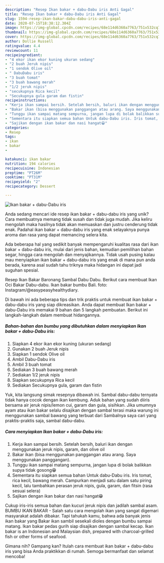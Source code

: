 ```yaml
---
description: "Resep Ikan bakar + dabu-Dabu iris Anti Gagal"
title: "Resep Ikan bakar + dabu-Dabu iris Anti Gagal"
slug: 1594-resep-ikan-bakar-dabu-dabu-iris-anti-gagal
date: 2020-07-15T18:38:12.304Z
image: https://img-global.cpcdn.com/recipes/68e114d6360a7763/751x532cq70/ikan-bakar-dabu-dabu-iris-foto-resep-utama.jpg
thumbnail: https://img-global.cpcdn.com/recipes/68e114d6360a7763/751x532cq70/ikan-bakar-dabu-dabu-iris-foto-resep-utama.jpg
cover: https://img-global.cpcdn.com/recipes/68e114d6360a7763/751x532cq70/ikan-bakar-dabu-dabu-iris-foto-resep-utama.jpg
author: Dollie Russell
ratingvalue: 4.4
reviewcount: 11
recipeingredient:
- "4 ekor ikan ekor kuning ukuran sedang"
- "2 buah Jeruk nipis"
- "1 sendok Olive oil"
- " DabuDabu iris"
- "3 buah tomat"
- "3 buah bawang merah"
- "1/2 jeruk nipis"
- "secukupnya Rica kecil"
- "Secukupnya gula garam dan fistin"
recipeinstructions:
- "Kerja ikan sampai bersih. Setelah bersih, baluri ikan dengan menggunakan jeruk nipis, garam, dan olive oil"
- "Bakar ikan (bisa menggunakan panggangan atau arang. Saya menggunakan panggangan)."
- "Tunggu ikan sampai matang sempurna, jangan lupa di bolak balikkan supya tidak gosong😁"
- "Sementara itu siapkan semua bahan Untuk dabu-Dabu iris. Iris tomat, rica kecil, bawang merah. Campurkan menjadi satu dalam satu piring kecil, lalu tambahkan perasan jeruk nipis, gula, garam, dan fitsin (rasa sesuai selera)"
- "Sajikan dengan ikan bakar dan nasi hangat😁"
categories:
- Resep
tags:
- ikan
- bakar
- 

katakunci: ikan bakar  
nutrition: 194 calories
recipecuisine: Indonesian
preptime: "PT26M"
cooktime: "PT31M"
recipeyield: "2"
recipecategory: Dessert

---
```



![Ikan bakar + dabu-Dabu iris](https://img-global.cpcdn.com/recipes/68e114d6360a7763/751x532cq70/ikan-bakar-dabu-dabu-iris-foto-resep-utama.jpg)

Anda sedang mencari ide resep ikan bakar + dabu-dabu iris yang unik? Cara membuatnya memang tidak susah dan tidak juga mudah. Jika keliru mengolah maka hasilnya tidak akan memuaskan dan justru cenderung tidak enak. Padahal ikan bakar + dabu-dabu iris yang enak selayaknya punya aroma dan rasa yang dapat memancing selera kita.

Ada beberapa hal yang sedikit banyak mempengaruhi kualitas rasa dari ikan bakar + dabu-dabu iris, mulai dari jenis bahan, kemudian pemilihan bahan segar, hingga cara mengolah dan menyajikannya. Tidak usah pusing kalau mau menyiapkan ikan bakar + dabu-dabu iris yang enak di mana pun anda berada, karena asal sudah tahu triknya maka hidangan ini dapat jadi suguhan spesial.

Resep Ikan Bakar Baronang Sambal Dabu Dabu. Berikut cara membuat Ikan Oci Bakar Dabu-dabu. Ikan bakar bumbu Bali. foto: Instagram/@easypeasyhealthydiary.


Di bawah ini ada beberapa tips dan trik praktis untuk membuat ikan bakar + dabu-dabu iris yang siap dikreasikan. Anda dapat membuat Ikan bakar + dabu-Dabu iris memakai 9 bahan dan 5 langkah pembuatan. Berikut ini langkah-langkah dalam membuat hidangannya.

<!--inarticleads1-->

##### Bahan-bahan dan bumbu yang dibutuhkan dalam menyiapkan Ikan bakar + dabu-Dabu iris:

1. Siapkan 4 ekor ikan ekor kuning (ukuran sedang)
1. Gunakan 2 buah Jeruk nipis
1. Siapkan 1 sendok Olive oil
1. Ambil  Dabu-Dabu iris
1. Ambil 3 buah tomat
1. Sediakan 3 buah bawang merah
1. Sediakan 1/2 jeruk nipis
1. Siapkan secukupnya Rica kecil
1. Sediakan Secukupnya gula, garam dan fistin


Yuk, kita langsung simak resepnya dibawah ini. Sambal dabu-dabu ternyata tidak hanya cocok dengan ikan kembung. Aduk bahan yang sudah diiris bersama air jeruk nipis/lemon cui, garam dan gula, sisihkan. Jika umumnya ayam atau ikan bakar selalu disajikan dengan sambal terasi maka warung ini menggunakan sambal bawang yang terbuat dari Sambalnya saya cari yang praktis-praktis saja, sambal dabu-dabu. 

<!--inarticleads2-->

##### Cara menyiapkan Ikan bakar + dabu-Dabu iris:

1. Kerja ikan sampai bersih. Setelah bersih, baluri ikan dengan menggunakan jeruk nipis, garam, dan olive oil
1. Bakar ikan (bisa menggunakan panggangan atau arang. Saya menggunakan panggangan).
1. Tunggu ikan sampai matang sempurna, jangan lupa di bolak balikkan supya tidak gosong😁
1. Sementara itu siapkan semua bahan Untuk dabu-Dabu iris. Iris tomat, rica kecil, bawang merah. Campurkan menjadi satu dalam satu piring kecil, lalu tambahkan perasan jeruk nipis, gula, garam, dan fitsin (rasa sesuai selera)
1. Sajikan dengan ikan bakar dan nasi hangat😁


Cukup iris-iris semua bahan dan kucuri jeruk nipis dan jadilah sambal asam. BUMBU IKAN BAKAR - Salah satu cara mengolah ikan yang sangat digemari masyarakat adalah dibakar. Tapi tahukah kamu, bahwa ada banyak jenis ikan bakar yang Bakar ikan sambil sesekali dioles dengan bumbu sampai matang. Ikan bakar pedas gurih siap disajikan dengan sambal kecap. Ikan bakar is an Indonesian and Malaysian dish, prepared with charcoal-grilled fish or other forms of seafood. 

Gimana nih? Gampang kan? Itulah cara membuat ikan bakar + dabu-dabu iris yang bisa Anda praktikkan di rumah. Semoga bermanfaat dan selamat mencoba!
